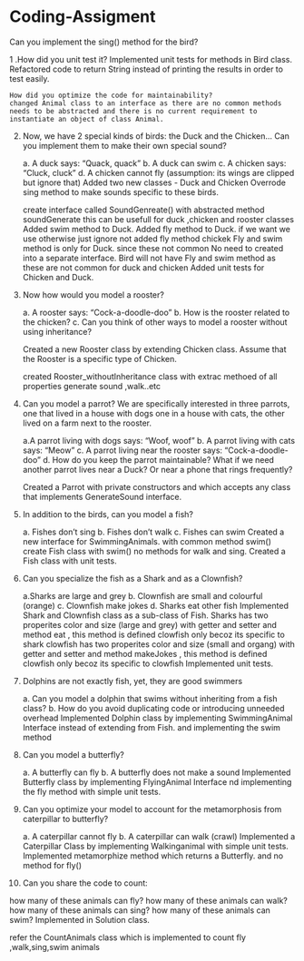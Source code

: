 # Coding-Assigment
Can you implement the sing() method for the bird?

1 .How did you unit test it?
	Implemented unit tests for methods in Bird class.
	Refactored code to return String instead of printing the results in order to test easily.
	
	How did you optimize the code for maintainability?
	changed Animal class to an interface as there are no common methods needs to be abstracted and there is no current requirement to instantiate an object of class Animal.
	
2. Now, we have 2 special kinds of birds: the Duck and the Chicken... Can you implement them to make their own special sound?

	a. A duck says: “Quack, quack”
	b. A duck can swim
	c. A chicken says: “Cluck, cluck”
	d. A chicken cannot fly (assumption: its wings are clipped but ignore that)
	Added two new classes - Duck and Chicken
    Overrode sing method to make sounds specific to these birds.
	
	create interface called SoundGenreate() with abstracted method soundGenerate this can be usefull for duck ,chicken and rooster classes
	Added swim method to Duck.
	Added fly method to Duck. if we want we use otherwise just ignore
	not added fly method chickek 
	Fly and swim method is only for Duck. since these not common  No need to created into a separate interface.
	Bird will not have Fly and swim method as these are not common for duck and chicken
	Added unit tests for Chicken and Duck.

3. Now how would you model a rooster?

	a. A rooster says: “Cock-a-doodle-doo”
	b. How is the rooster related to the chicken?
	c. Can you think of other ways to model a rooster without using inheritance?
	
	Created a new Rooster class by extending Chicken class.
	Assume that the	Rooster is a specific type of Chicken.
	
	created Rooster_withoutInheritance class with extrac methoed of  all properties generate sound ,walk..etc
	
4. Can you model a parrot? We are specifically interested in three parrots, one that lived in a house with dogs one in a house with cats, the other lived on a farm next to the rooster.

	a.A parrot living with dogs says: “Woof, woof”
	b. A parrot living with cats says: “Meow”
	c. A parrot living near the rooster says: “Cock-a-doodle-doo”
	d. How do you keep the parrot maintainable? What if we need another parrot lives near a Duck? Or near a phone that rings frequently?
	
	Created a Parrot with private constructors and  which accepts any class that implements GenerateSound interface.

5. In addition to the birds, can you model a fish?

	a. Fishes don’t sing
	b. Fishes don’t walk
	c. Fishes can swim
	Created a new interface for SwimmingAnimals. with common method swim()
	create Fish class with swim() no methods for walk and sing.
	Created a Fish class with unit tests.
	
6. Can you specialize the fish as a Shark and as a Clownfish?

	a.Sharks are large and grey
	b. Clownfish are small and colourful (orange)
	c. Clownfish make jokes
	d. Sharks eat other fish
Implemented Shark and Clownfish class as a sub-class of Fish.
Sharks has two properites color and size (large and grey) with getter and setter and method eat , this method is defined clowfish only becoz its specific to shark
clowfish has two properites color and size (small and organg) with getter and setter and method makeJokes , this method is defined clowfish only becoz its specific to clowfish
Implemented unit tests.

8. Dolphins are not exactly fish, yet, they are good swimmers

	a. Can you model a dolphin that swims without inheriting from a fish class?
	b. How do you avoid duplicating code or introducing unneeded overhead
	Implemented Dolphin class by  implementing SwimmingAnimal Interface instead of extending from Fish. and implementing the swim method
	

9. Can you model a butterfly?

	a. A butterfly can fly
	b. A butterfly does not make a sound
Implemented Butterfly class by  implementing FlyingAnimal Interface nd implementing the fly method
with simple unit tests.

10. Can you optimize your model to account for the metamorphosis from caterpillar to butterfly?

	a. A caterpillar cannot fly
	b. A caterpillar can walk (crawl)
	Implemented a Caterpillar Class by implementing Walkinganimal with simple unit tests.
	Implemented metamorphize method which returns a Butterfly. and no method for fly()
	

11. Can you share the code to count:

how many of these animals can fly?
how many of these animals can walk?
how many of these animals can sing?
how many of these animals can swim?
Implemented in Solution class.

refer the CountAnimals class which is implemented  to count fly ,walk,sing,swim animals

